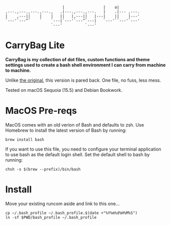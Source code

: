 
                             |                 |    o|         
    ,---.,---.,---.,---.,   .|---.,---.,---.   |    .|--- ,---.
    |    ,---||    |    |   ||   |,---||   |---|    ||    |---'
    `---'`---^`    `    `---|`---'`---^`---|   `---'``---'`---'
                        `---'          `---'                   

# CarryBag Lite
**CarryBag is my collection of dot files, custom functions and theme settings 
used to create a bash shell environment I can carry from machine to machine.**

Unlike [the original](https://github.com/ali5ter/carrybag), this version is pared back. One file, no fuss, less mess.

Tested on macOS Sequoia (15.5) and Debian Bookwork.

# MacOS Pre-reqs
MacOS comes with an old verion of Bash and defaults to zsh. Use Homebrew to install the latest version of Bash by running:

    brew install bash

If you want to use this file, you need to configure your terminal application to use bash as the default login shell.
Set the default shell to bash by running:

    chsh -s $(brew --prefix)/bin/bash

# Install
Move your existing runcom aside and link to this one...

    cp ~/.bash_profile ~/.bash_profile.$(date +"%Y%m%d%H%M%S")
    ln -sf $PWD/bash_profile ~/.bash_profile